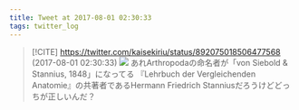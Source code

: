 ```yaml
---
title: Tweet at 2017-08-01 02:30:33
tags: twitter_log
---
```


> [!CITE] https://twitter.com/kaisekiriu/status/892075018506477568 (2017-08-01 02:30:33)
> ![](https://twitter.com/kaisekiriu/status/892075018506477568)
> あれArthropodaの命名者が「von Siebold &amp; Stannius, 1848」になってる
> 『Lehrbuch der Vergleichenden Anatomie』の共著者であるHermann Friedrich Stanniusだろうけどどっちが正しいんだ？
